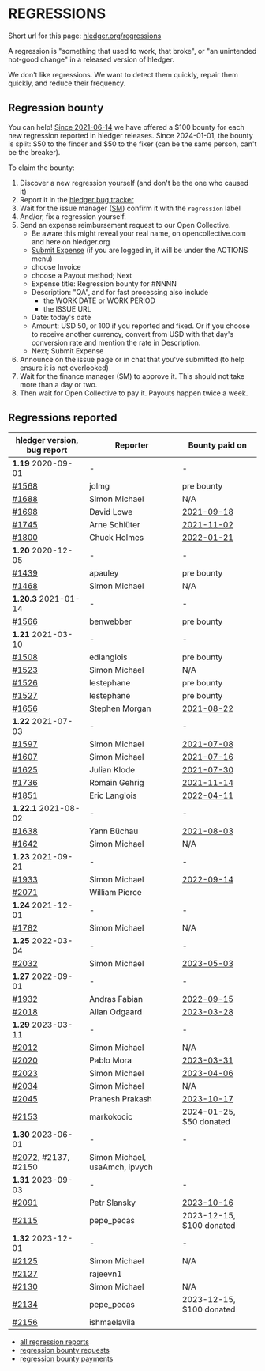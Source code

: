 # REGRESSIONS

<div class=pagetoc>

<!-- toc -->
</div>

Short url for this page: [hledger.org/regressions](https://hledger.org/regressions)

A regression is "something that used to work, that broke", or "an unintended not-good change"
in a released version of hledger.

We don't like regressions. We want to detect them quickly, repair them quickly, and reduce their frequency.

## Regression bounty

You can help!
[Since 2021-06-14](https://github.com/simonmichael/hledger/issues/1570) we have offered a $100 bounty for each new regression reported in hledger releases.
Since 2024-01-01, the bounty is split: $50 to the finder and $50 to the fixer (can be the same person, can't be the breaker).

To claim the bounty:

1. Discover a new regression yourself (and don't be the one who caused it)
2. Report it in the [hledger bug tracker](http://bugs.hledger.org)
3. Wait for the issue manager ([SM](https://joyful.com)) confirm it with the `regression` label
4. And/or, fix a regression yourself.
5. Send an expense reimbursement request to our Open Collective.
   - Be aware this might reveal your real name, on opencollective.com and here on hledger.org
   - [Submit Expense](https://opencollective.com/hledger/expenses/new)
     (if you are logged in, it will be under the ACTIONS menu) 
   - choose Invoice
   - choose a Payout method; Next
   - Expense title: Regression bounty for #NNNN
   - Description: "QA", and for fast processing also include
     - the WORK DATE or WORK PERIOD
     - the ISSUE URL
   - Date: today's date
   - Amount: USD 50, or 100 if you reported and fixed.
     Or if you choose to receive another currency, convert from USD with that day's conversion rate and mention the rate in Description.
   - Next; Submit Expense
5. Announce on the issue page or in chat that you've submitted (to help ensure it is not overlooked)
6. Wait for the finance manager (SM) to approve it. This should not take more than a day or two.
7. Then wait for Open Collective to pay it. Payouts happen twice a week.

## Regressions reported

| hledger version, bug report                                  | Reporter        | Bounty paid on                                                   |
|--------------------------------------------------------------|-----------------|------------------------------------------------------------------|
| **1.19** 2020-09-01                                          | -               | -                                                                |
| [#1568](https://github.com/simonmichael/hledger/issues/1568) | jolmg           | pre bounty                                                       |
| [#1688](https://github.com/simonmichael/hledger/issues/1688) | Simon Michael   | N/A                                                              |
| [#1698](https://github.com/simonmichael/hledger/issues/1698) | David Lowe      | [2021-09-18](https://opencollective.com/hledger/expenses/50380)  |
| [#1745](https://github.com/simonmichael/hledger/issues/1745) | Arne Schlüter   | [2021-11-02](https://opencollective.com/hledger/expenses/54446)  |
| [#1800](https://github.com/simonmichael/hledger/issues/1800) | Chuck Holmes    | [2022-01-21](https://opencollective.com/hledger/expenses/61802)  |
| **1.20** 2020-12-05                                          | -               | -                                                                |
| [#1439](https://github.com/simonmichael/hledger/issues/1439) | apauley         | pre bounty                                                       |
| [#1468](https://github.com/simonmichael/hledger/issues/1468) | Simon Michael   | N/A                                                              |
| **1.20.3** 2021-01-14                                        | -               | -                                                                |
| [#1566](https://github.com/simonmichael/hledger/issues/1566) | benwebber       | pre bounty                                                       |
| **1.21** 2021-03-10                                          | -               | -                                                                |
| [#1508](https://github.com/simonmichael/hledger/issues/1508) | edlanglois      | pre bounty                                                       |
| [#1523](https://github.com/simonmichael/hledger/issues/1526) | Simon Michael   | N/A                                                              |
| [#1526](https://github.com/simonmichael/hledger/issues/1526) | lestephane      | pre bounty                                                       |
| [#1527](https://github.com/simonmichael/hledger/issues/1527) | lestephane      | pre bounty                                                       |
| [#1656](https://github.com/simonmichael/hledger/issues/1656) | Stephen Morgan  | [2021-08-22](https://opencollective.com/hledger/expenses/48246)  |
| **1.22** 2021-07-03                                          | -               | -                                                                |
| [#1597](https://github.com/simonmichael/hledger/issues/1597) | Simon Michael   | [2021-07-08](https://opencollective.com/hledger/expenses/44939)  |
| [#1607](https://github.com/simonmichael/hledger/issues/1607) | Simon Michael   | [2021-07-16](https://opencollective.com/hledger/expenses/45547)  |
| [#1625](https://github.com/simonmichael/hledger/issues/1625) | Julian Klode    | [2021-07-30](https://opencollective.com/hledger/expenses/46431)  |
| [#1736](https://github.com/simonmichael/hledger/issues/1736) | Romain Gehrig   | [2021-11-14](https://opencollective.com/hledger/expenses/55510)  |
| [#1851](https://github.com/simonmichael/hledger/issues/1851) | Eric Langlois   | [2022-04-11](https://opencollective.com/hledger/expenses/72187)  |
| **1.22.1** 2021-08-02                                        | -               | -                                                                |
| [#1638](https://github.com/simonmichael/hledger/issues/1638) | Yann Büchau     | [2021-08-03](https://opencollective.com/hledger/expenses/46918)  |
| [#1642](https://github.com/simonmichael/hledger/issues/1642) | Simon Michael   | N/A                                                              |
| **1.23** 2021-09-21                                          | -               | -                                                                |
| [#1933](https://github.com/simonmichael/hledger/issues/1933) | Simon Michael   | [2022-09-14](https://opencollective.com/hledger/expenses/95068)  |
| [#2071](https://github.com/simonmichael/hledger/issues/2071) | William Pierce  |                                                                  |
| **1.24** 2021-12-01                                          | -               | -                                                                |
| [#1782](https://github.com/simonmichael/hledger/issues/1782) | Simon Michael   | N/A                                                              |
| **1.25** 2022-03-04                                          | -               | -                                                                |
| [#2032](https://github.com/simonmichael/hledger/issues/2032) | Simon Michael   | [2023-05-03](https://opencollective.com/hledger/expenses/137410) |
| **1.27** 2022-09-01                                          | -               | -                                                                |
| [#1932](https://github.com/simonmichael/hledger/issues/1932) | Andras Fabian   | [2022-09-15](https://opencollective.com/hledger/expenses/95112)  |
| [#2018](https://github.com/simonmichael/hledger/issues/2018) | Allan Odgaard   | [2023-03-28](https://opencollective.com/hledger/expenses/130591) |
| **1.29** 2023-03-11                                          | -               | -                                                                |
| [#2012](https://github.com/simonmichael/hledger/issues/2012) | Simon Michael   | N/A                                                              |
| [#2020](https://github.com/simonmichael/hledger/issues/2020) | Pablo Mora      | [2023-03-31](https://opencollective.com/hledger/expenses/131350) |
| [#2023](https://github.com/simonmichael/hledger/issues/2023) | Simon Michael   | [2023-04-06](https://opencollective.com/hledger/expenses/132635) |
| [#2034](https://github.com/simonmichael/hledger/issues/2034) | Simon Michael   | N/A                                                              |
| [#2045](https://github.com/simonmichael/hledger/issues/2045) | Pranesh Prakash | [2023-10-17](https://opencollective.com/hledger/expenses/150171) |
| [#2153](https://github.com/simonmichael/hledger/issues/2153) | markokocic      | 2024-01-25, $50 donated                                          |
| **1.30** 2023-06-01                                          | -               | -                                                                |
| [#2072](https://github.com/simonmichael/hledger/issues/2072), #2137, #2150 | Simon Michael, usaAmch, ipvych |                                     |
| **1.31** 2023-09-03                                          | -               | -                                                                |
| [#2091](https://github.com/simonmichael/hledger/issues/2091) | Petr Slansky    | [2023-10-16](https://opencollective.com/hledger/expenses/166632) |
| [#2115](https://github.com/simonmichael/hledger/issues/2115) | pepe_pecas      | 2023-12-15, $100 donated                                         |
| **1.32** 2023-12-01                                          | -               | -                                                                |
| [#2125](https://github.com/simonmichael/hledger/issues/2125) | Simon Michael   | N/A                                                              |
| [#2127](https://github.com/simonmichael/hledger/issues/2127) | rajeevn1        |                                                                  |
| [#2130](https://github.com/simonmichael/hledger/issues/2130) | Simon Michael   | N/A                                                              |
| [#2134](https://github.com/simonmichael/hledger/issues/2134) | pepe_pecas      | 2023-12-15, $100 donated                                         |
| [#2156](https://github.com/simonmichael/hledger/issues/2156) | ishmaelavila    |                                                                  |


- [all regression reports](https://bugs.hledger.org/regressions)
- [regression bounty requests](https://opencollective.com/hledger/dashboard)
- [regression bounty payments](https://opencollective.com/hledger/transactions?kind=EXPENSE&amount=50-500)

